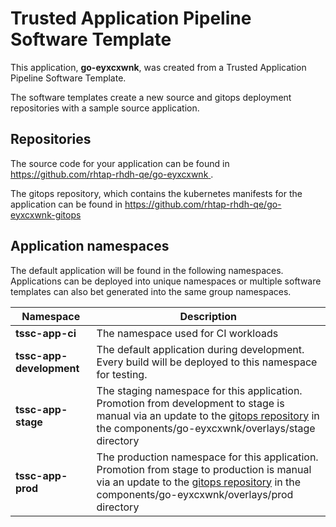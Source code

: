 # Trusted Application Pipeline Software Template

This application, **go-eyxcxwnk**, was created from a Trusted Application Pipeline Software Template.

The software templates create a new source and gitops deployment repositories with a sample source application. 

## Repositories

The source code for your application can be found in [https://github.com/rhtap-rhdh-qe/go-eyxcxwnk ](https://github.com/rhtap-rhdh-qe/go-eyxcxwnk ).
 
The gitops repository, which contains the kubernetes manifests for the application can be found in 
[https://github.com/rhtap-rhdh-qe/go-eyxcxwnk-gitops ](https://github.com/rhtap-rhdh-qe/go-eyxcxwnk-gitops ) 

## Application namespaces 

The default application will be found in the following namespaces. Applications can be deployed into unique namespaces or multiple software templates can also bet generated into the same group namespaces.  

|  Namespace   |  Description   |  
| -------- | -------- |
| **tssc-app-ci** | The namespace used for CI workloads |
| **tssc-app-development** | The default application during development. Every build will be deployed to this namespace for testing. |
| **tssc-app-stage** | The staging namespace for this application. Promotion from development to stage is manual via an update to the [gitops repository](https://github.com/rhtap-rhdh-qe/go-eyxcxwnk-gitops ) in the components/go-eyxcxwnk/overlays/stage directory |
| **tssc-app-prod** | The production namespace for this application. Promotion from stage to production is manual via an update to the [gitops repository](https://github.com/rhtap-rhdh-qe/go-eyxcxwnk-gitops ) in the components/go-eyxcxwnk/overlays/prod directory |